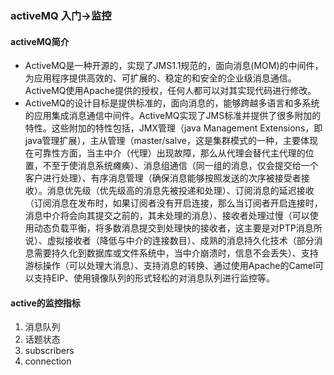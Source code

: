 ### activeMQ 入门->监控

#### activeMQ简介
* ActiveMQ是一种开源的，实现了JMS1.1规范的，面向消息(MOM)的中间件，为应用程序提供高效的、可扩展的、稳定的和安全的企业级消息通信。ActiveMQ使用Apache提供的授权，任何人都可以对其实现代码进行修改。  
* ActiveMQ的设计目标是提供标准的，面向消息的，能够跨越多语言和多系统的应用集成消息通信中间件。ActiveMQ实现了JMS标准并提供了很多附加的特性。这些附加的特性包括，JMX管理（java Management Extensions，即java管理扩展），主从管理（master/salve，这是集群模式的一种，主要体现在可靠性方面，当主中介（代理）出现故障，那么从代理会替代主代理的位置，不至于使消息系统瘫痪）、消息组通信（同一组的消息，仅会提交给一个客户进行处理）、有序消息管理（确保消息能够按照发送的次序被接受者接收）。消息优先级（优先级高的消息先被投递和处理）、订阅消息的延迟接收（订阅消息在发布时，如果订阅者没有开启连接，那么当订阅者开启连接时，消息中介将会向其提交之前的，其未处理的消息）、接收者处理过慢（可以使用动态负载平衡，将多数消息提交到处理快的接收者，这主要是对PTP消息所说）、虚拟接收者（降低与中介的连接数目）、成熟的消息持久化技术（部分消息需要持久化到数据库或文件系统中，当中介崩溃时，信息不会丢失）、支持游标操作（可以处理大消息）、支持消息的转换、通过使用Apache的Camel可以支持EIP、使用镜像队列的形式轻松的对消息队列进行监控等。

#### active的监控指标
1. 消息队列
2. 话题状态 
3. subscribers
4. connection
